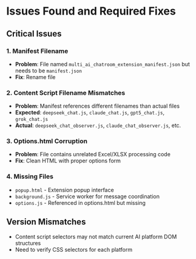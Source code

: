 # Issues Found and Required Fixes

## Critical Issues

### 1. Manifest Filename
- **Problem**: File named `multi_ai_chatroom_extension_manifest.json` but needs to be `manifest.json`
- **Fix**: Rename file

### 2. Content Script Filename Mismatches
- **Problem**: Manifest references different filenames than actual files
- **Expected**: `deepseek_chat.js`, `claude_chat.js`, `gpt5_chat.js`, `grok_chat.js`
- **Actual**: `deepseek_chat_observer.js`, `claude_chat_observer.js`, etc.

### 3. Options.html Corruption
- **Problem**: File contains unrelated Excel/XLSX processing code
- **Fix**: Clean HTML with proper options form

### 4. Missing Files
- `popup.html` - Extension popup interface
- `background.js` - Service worker for message coordination
- `options.js` - Referenced in options.html but missing

## Version Mismatches
- Content script selectors may not match current AI platform DOM structures
- Need to verify CSS selectors for each platform